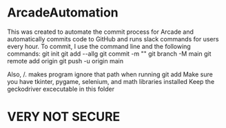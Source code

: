 # ArcadeAutomation
This was created to automate the commit process for Arcade and automatically commits code to GitHub and runs slack commands for users every hour.
To commit, I use the command line and the following commands:
    git init
    git add --allg
    git commit -m "<user message>"
    git branch -M main
    git remote add origin <origin>
    git push -u origin main

Also, /. makes program ignore that path when running git add
Make sure you have tkinter, pygame, selenium, and math libraries installed
Keep the geckodriver excecutable in this folder

# VERY NOT SECURE